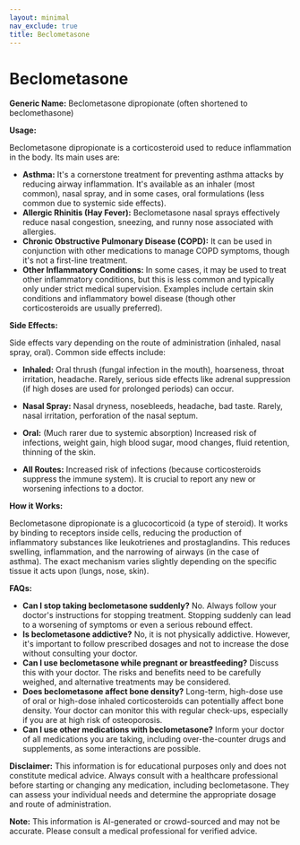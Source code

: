 ```yaml
---
layout: minimal
nav_exclude: true
title: Beclometasone
---
```


# Beclometasone

**Generic Name:** Beclometasone dipropionate (often shortened to beclomethasone)

**Usage:**

Beclometasone dipropionate is a corticosteroid used to reduce inflammation in the body.  Its main uses are:

* **Asthma:**  It's a cornerstone treatment for preventing asthma attacks by reducing airway inflammation. It's available as an inhaler (most common), nasal spray, and in some cases, oral formulations (less common due to systemic side effects).
* **Allergic Rhinitis (Hay Fever):**  Beclometasone nasal sprays effectively reduce nasal congestion, sneezing, and runny nose associated with allergies.
* **Chronic Obstructive Pulmonary Disease (COPD):**  It can be used in conjunction with other medications to manage COPD symptoms, though it's not a first-line treatment.
* **Other Inflammatory Conditions:** In some cases, it may be used to treat other inflammatory conditions, but this is less common and typically only under strict medical supervision.  Examples include certain skin conditions and inflammatory bowel disease (though other corticosteroids are usually preferred).

**Side Effects:**

Side effects vary depending on the route of administration (inhaled, nasal spray, oral). Common side effects include:

* **Inhaled:**  Oral thrush (fungal infection in the mouth), hoarseness, throat irritation, headache.  Rarely, serious side effects like adrenal suppression (if high doses are used for prolonged periods) can occur.
* **Nasal Spray:**  Nasal dryness, nosebleeds, headache, bad taste.  Rarely, nasal irritation, perforation of the nasal septum.
* **Oral:** (Much rarer due to systemic absorption)  Increased risk of infections, weight gain, high blood sugar, mood changes, fluid retention, thinning of the skin.

* **All Routes:**  Increased risk of infections (because corticosteroids suppress the immune system).  It is crucial to report any new or worsening infections to a doctor.

**How it Works:**

Beclometasone dipropionate is a glucocorticoid (a type of steroid). It works by binding to receptors inside cells, reducing the production of inflammatory substances like leukotrienes and prostaglandins. This reduces swelling, inflammation, and the narrowing of airways (in the case of asthma).  The exact mechanism varies slightly depending on the specific tissue it acts upon (lungs, nose, skin).

**FAQs:**

* **Can I stop taking beclometasone suddenly?**  No.  Always follow your doctor's instructions for stopping treatment.  Stopping suddenly can lead to a worsening of symptoms or even a serious rebound effect.
* **Is beclometasone addictive?**  No, it is not physically addictive.  However, it's important to follow prescribed dosages and not to increase the dose without consulting your doctor.
* **Can I use beclometasone while pregnant or breastfeeding?**  Discuss this with your doctor.  The risks and benefits need to be carefully weighed, and alternative treatments may be considered.
* **Does beclometasone affect bone density?**  Long-term, high-dose use of oral or high-dose inhaled corticosteroids can potentially affect bone density. Your doctor can monitor this with regular check-ups, especially if you are at high risk of osteoporosis.
* **Can I use other medications with beclometasone?**  Inform your doctor of all medications you are taking, including over-the-counter drugs and supplements, as some interactions are possible.


**Disclaimer:** This information is for educational purposes only and does not constitute medical advice.  Always consult with a healthcare professional before starting or changing any medication, including beclometasone.  They can assess your individual needs and determine the appropriate dosage and route of administration.


**Note:** This information is AI-generated or crowd-sourced and may not be accurate. Please consult a medical professional for verified advice.